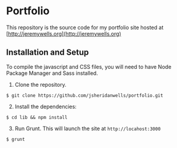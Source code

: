 # Portfolio

This repository is the source code for my portfolio site hosted at [http://jeremywells.org](http://jeremywells.org)

## Installation and Setup

To compile the javascript and CSS files, you will need to have Node Package Manager and Sass installed.

1. Clone the repository.
```
$ git clone https://github.com/jsheridanwells/portfolio.git
```

2. Install the dependencies:
```
$ cd lib && npm install
```

3. Run Grunt.  This will launch the site at `http://locahost:3000`
```
$ grunt
```


